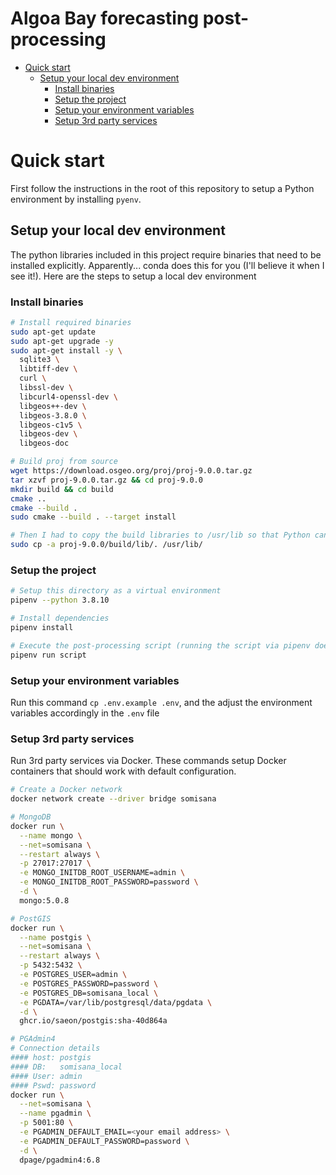 # Algoa Bay forecasting post-processing

<!-- START doctoc generated TOC please keep comment here to allow auto update -->
<!-- DON'T EDIT THIS SECTION, INSTEAD RE-RUN doctoc TO UPDATE -->

- [Quick start](#quick-start)
  - [Setup your local dev environment](#setup-your-local-dev-environment)
    - [Install binaries](#install-binaries)
    - [Setup the project](#setup-the-project)
    - [Setup your environment variables](#setup-your-environment-variables)
    - [Setup 3rd party services](#setup-3rd-party-services)

<!-- END doctoc generated TOC please keep comment here to allow auto update -->

# Quick start

First follow the instructions in the root of this repository to setup a Python environment by installing `pyenv`.

## Setup your local dev environment

The python libraries included in this project require binaries that need to be installed explicitly. Apparently... conda does this for you (I'll believe it when I see it!). Here are the steps to setup a local dev environment

### Install binaries

```sh
# Install required binaries
sudo apt-get update
sudo apt-get upgrade -y
sudo apt-get install -y \
  sqlite3 \
  libtiff-dev \
  curl \
  libssl-dev \
  libcurl4-openssl-dev \
  libgeos++-dev \
  libgeos-3.8.0 \
  libgeos-c1v5 \
  libgeos-dev \
  libgeos-doc

# Build proj from source
wget https://download.osgeo.org/proj/proj-9.0.0.tar.gz
tar xzvf proj-9.0.0.tar.gz && cd proj-9.0.0
mkdir build && cd build
cmake ..
cmake --build .
sudo cmake --build . --target install

# Then I had to copy the build libraries to /usr/lib so that Python can use them
sudo cp -a proj-9.0.0/build/lib/. /usr/lib/
```

### Setup the project

```sh
# Setup this directory as a virtual environment
pipenv --python 3.8.10

# Install dependencies
pipenv install

# Execute the post-processing script (running the script via pipenv doesn't require activating the venv)
pipenv run script
```

### Setup your environment variables

Run this command `cp .env.example .env`, and the adjust the environment variables accordingly in the `.env` file

### Setup 3rd party services

Run 3rd party services via Docker. These commands setup Docker containers that should work with default configuration.

```sh
# Create a Docker network
docker network create --driver bridge somisana

# MongoDB
docker run \
  --name mongo \
  --net=somisana \
  --restart always \
  -p 27017:27017 \
  -e MONGO_INITDB_ROOT_USERNAME=admin \
  -e MONGO_INITDB_ROOT_PASSWORD=password \
  -d \
  mongo:5.0.8

# PostGIS
docker run \
  --name postgis \
  --net=somisana \
  --restart always \
  -p 5432:5432 \
  -e POSTGRES_USER=admin \
  -e POSTGRES_PASSWORD=password \
  -e POSTGRES_DB=somisana_local \
  -e PGDATA=/var/lib/postgresql/data/pgdata \
  -d \
  ghcr.io/saeon/postgis:sha-40d864a

# PGAdmin4
# Connection details
#### host: postgis
#### DB:   somisana_local
#### User: admin
#### Pswd: password 
docker run \
  --net=somisana \
  --name pgadmin \
  -p 5001:80 \
  -e PGADMIN_DEFAULT_EMAIL=<your email address> \
  -e PGADMIN_DEFAULT_PASSWORD=password \
  -d \
  dpage/pgadmin4:6.8
```
